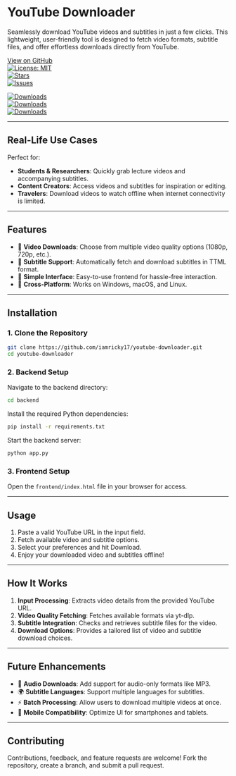 # **YouTube Downloader**  
Seamlessly download YouTube videos and subtitles in just a few clicks. This lightweight, user-friendly tool is designed to fetch video formats, subtitle files, and offer effortless downloads directly from YouTube.  

[View on GitHub](https://github.com/iamricky17/youtube-downloader)  
[![License: MIT](https://img.shields.io/badge/License-MIT-blue.svg)](LICENSE)  
[![Stars](https://img.shields.io/github/stars/iamricky17/youtube-downloader)](https://github.com/iamricky17/youtube-downloader/stargazers)  
[![Issues](https://img.shields.io/github/issues/iamricky17/youtube-downloader)](https://github.com/iamricky17/youtube-downloader/issues)  

[![Downloads](https://pepy.tech/badge/flexible-requirements)](https://pepy.tech/project/flexible-requirements)  
[![Downloads](https://pepy.tech/badge/flexible-requirements/month)](https://pepy.tech/project/flexible-requirements)  
[![Downloads](https://pepy.tech/badge/flexible-requirements/week)](https://pepy.tech/project/flexible-requirements)  

---

## **Real-Life Use Cases**  
Perfect for:  
- **Students & Researchers**: Quickly grab lecture videos and accompanying subtitles.  
- **Content Creators**: Access videos and subtitles for inspiration or editing.  
- **Travelers**: Download videos to watch offline when internet connectivity is limited.  

---

## **Features**  
- 🎥 **Video Downloads**: Choose from multiple video quality options (1080p, 720p, etc.).  
- 📝 **Subtitle Support**: Automatically fetch and download subtitles in TTML format.  
- 🚀 **Simple Interface**: Easy-to-use frontend for hassle-free interaction.  
- 🔄 **Cross-Platform**: Works on Windows, macOS, and Linux.  

---

## **Installation**

### **1. Clone the Repository**  
```bash
git clone https://github.com/iamricky17/youtube-downloader.git  
cd youtube-downloader  
```

### **2. Backend Setup**  
Navigate to the backend directory:  
```bash
cd backend  
```

Install the required Python dependencies:  


```bash
pip install -r requirements.txt  
```

Start the backend server:  
```bash
python app.py  
```

### **3. Frontend Setup**  
Open the `frontend/index.html` file in your browser for access.

---

## **Usage**

1. Paste a valid YouTube URL in the input field.  
2. Fetch available video and subtitle options.  
3. Select your preferences and hit Download.  
4. Enjoy your downloaded video and subtitles offline!

---

## **How It Works**

1. **Input Processing**: Extracts video details from the provided YouTube URL.  
2. **Video Quality Fetching**: Fetches available formats via yt-dlp.  
3. **Subtitle Integration**: Checks and retrieves subtitle files for the video.  
4. **Download Options**: Provides a tailored list of video and subtitle download choices.  

---

## **Future Enhancements**

- 🎵 **Audio Downloads**: Add support for audio-only formats like MP3.  
- 🌍 **Subtitle Languages**: Support multiple languages for subtitles.  
- ⚡ **Batch Processing**: Allow users to download multiple videos at once.  
- 📱 **Mobile Compatibility**: Optimize UI for smartphones and tablets.

---

## **Contributing**

Contributions, feedback, and feature requests are welcome! Fork the repository, create a branch, and submit a pull request.